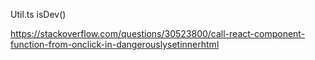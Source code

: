 Util.ts
isDev()



https://stackoverflow.com/questions/30523800/call-react-component-function-from-onclick-in-dangerouslysetinnerhtml
